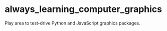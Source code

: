 # always_learning_computer_graphics
Play area to test-drive Python and JavaScript graphics packages.

